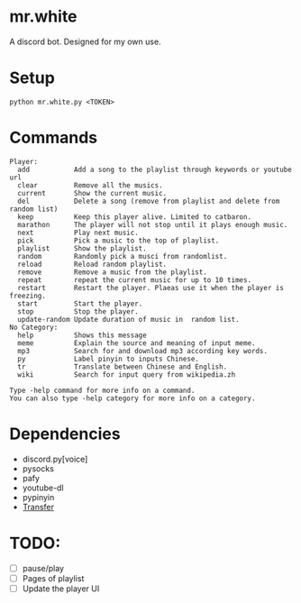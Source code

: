 # mr.white
A discord bot.
Designed for my own use.

# Setup
`python mr.white.py <TOKEN>`

# Commands
```
Player:
  add           Add a song to the playlist through keywords or youtube url
  clear         Remove all the musics.
  current       Show the current music.
  del           Delete a song (remove from playlist and delete from random list)
  keep          Keep this player alive. Limited to catbaron.
  marathon      The player will not stop until it plays enough music.
  next          Play next music.
  pick          Pick a music to the top of playlist.
  playlist      Show the playlist.
  random        Randomly pick a musci from randomlist.
  reload        Reload random playlist.
  remove        Remove a music from the playlist.
  repeat        repeat the current music for up to 10 times.
  restart       Restart the player. Plaeas use it when the player is freezing.
  start         Start the player.
  stop          Stop the player.
  update-random Update duration of music in  random list.
​No Category:
  help          Shows this message
  meme          Explain the source and meaning of input meme.
  mp3           Search for and download mp3 according key words.
  py            Label pinyin to inputs Chinese.
  tr            Translate between Chinese and English.
  wiki          Search for input query from wikipedia.zh

Type -help command for more info on a command.
You can also type -help category for more info on a category.
```

# Dependencies
* discord.py[voice]
* pysocks
* pafy
* youtube-dl
* pypinyin
* [Transfer](https://github.com/Mikubill/transfer)

# TODO:
- [ ] pause/play
- [ ] Pages of playlist
- [ ] Update the player UI
